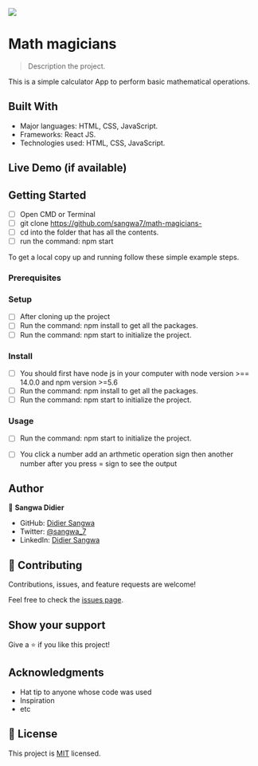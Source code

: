 ![](https://img.shields.io/badge/Microverse-blueviolet)

# Math magicians

> Description the project.

This is a simple calculator App to perform basic mathematical operations. 

## Built With

- Major languages: HTML, CSS, JavaScript. 
- Frameworks: React JS.
- Technologies used: HTML, CSS, JavaScript. 

## Live Demo (if available)




## Getting Started

- [ ] Open CMD or Terminal 
- [ ] git clone https://github.com/sangwa7/math-magicians-
- [ ] cd into the folder that has all the contents.
- [ ] run the command: npm start

To get a local copy up and running follow these simple example steps.

### Prerequisites

### Setup
- [ ] After cloning up the project
- [ ] Run the command: npm install to get all the packages.
- [ ] Run the command: npm start to initialize the project. 

### Install
- [ ] You should first have node js in your computer with node version >== 14.0.0 and npm version >=5.6
- [ ] Run the command: npm install to get all the packages.
- [ ] Run the command: npm start to initialize the project. 

### Usage

- [ ] Run the command: npm start to initialize the project. 
- [ ] You click a number add an arthmetic operation sign then another number after you press = sign to see the output


## Author

👤 **Sangwa Didier**

- GitHub: [Didier Sangwa](https://github.com/sangwa7)
- Twitter: [@sangwa_7](https://twitter.com/sangwa_7)
- LinkedIn: [Didier Sangwa](https://www.linkedin.com/in/didier-sangwa-463054227)
## 🤝 Contributing

Contributions, issues, and feature requests are welcome!

Feel free to check the [issues page](../../issues/).

## Show your support

Give a ⭐️ if you like this project!

## Acknowledgments

- Hat tip to anyone whose code was used
- Inspiration
- etc

## 📝 License

This project is [MIT](./MIT.md) licensed.
